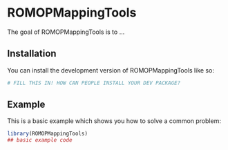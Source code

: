 
# ROMOPMappingTools

<!-- badges: start -->
<!-- badges: end -->

The goal of ROMOPMappingTools is to ...

## Installation

You can install the development version of ROMOPMappingTools like so:

``` r
# FILL THIS IN! HOW CAN PEOPLE INSTALL YOUR DEV PACKAGE?
```

## Example

This is a basic example which shows you how to solve a common problem:

``` r
library(ROMOPMappingTools)
## basic example code
```

